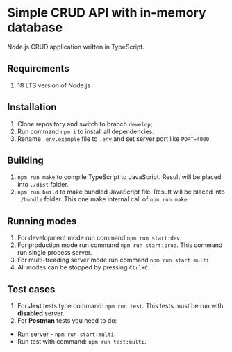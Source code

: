 # Simple CRUD API with in-memory database
Node.js CRUD application written in TypeScript. 

## Requirements
1. 18 LTS version of Node.js

## Installation

1. Clone repository and switch to branch `develop`;
2. Run command `npm i` to install all dependencies.
3. Rename `.env.example` file to `.env` and set server port like `PORT=4000`

## Building

1. `npm run make` to compile TypeScript to JavaScript. Result will be placed into `./dist` folder.
2. `npm run build` to make bundled JavaScript file. Result will be placed into `./bundle` folder. This one make internal call of `npm run make`.

## Running modes

1. For development mode run command `npm run start:dev`.
2. For production mode run command `npm run start:prod`. This command run single process server.
3. For multi-treading server mode run command `npm run start:multi`.
4. All modes can be stopped by pressing `Ctrl+C`.

## Test cases

1. For **Jest** tests type command: `npm run test`. This tests must be run with **disabled** server.
2. For **Postman** tests you need to do:
 - Run server - `npm run start:multi`.
 - Run test with command: `npm run test:multi`.
